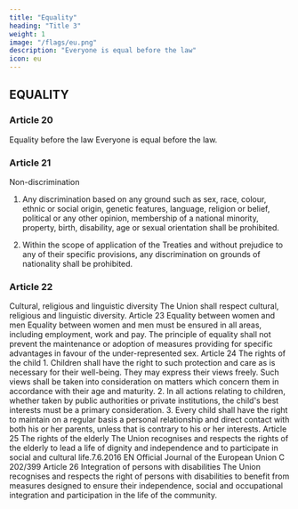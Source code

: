 ```yaml
---
title: "Equality"
heading: "Title 3"
weight: 1
image: "/flags/eu.png"
description: "Everyone is equal before the law"
icon: eu
---
```



## EQUALITY

### Article 20

Equality before the law
Everyone is equal before the law.


### Article 21

Non-discrimination

1. Any discrimination based on any ground such as sex, race, colour, ethnic or social origin, genetic features, language, religion or belief, political or any other opinion, membership of a national minority, property, birth, disability, age or sexual orientation shall be prohibited.

2. Within the scope of application of the Treaties and without prejudice to any of their specific provisions, any discrimination on grounds of nationality shall be prohibited.


### Article 22

Cultural, religious and linguistic diversity
The Union shall respect cultural, religious and linguistic diversity.
Article 23
Equality between women and men
Equality between women and men must be ensured in all areas, including employment, work
and pay.
The principle of equality shall not prevent the maintenance or adoption of measures providing for
specific advantages in favour of the under-represented sex.
Article 24
The rights of the child
1.
Children shall have the right to such protection and care as is necessary for their well-being.
They may express their views freely. Such views shall be taken into consideration on matters which
concern them in accordance with their age and maturity.
2.
In all actions relating to children, whether taken by public authorities or private institutions, the
child's best interests must be a primary consideration.
3.
Every child shall have the right to maintain on a regular basis a personal relationship and direct
contact with both his or her parents, unless that is contrary to his or her interests.
Article 25
The rights of the elderly
The Union recognises and respects the rights of the elderly to lead a life of dignity and independence
and to participate in social and cultural life.7.6.2016
EN
Official Journal of the European Union
C 202/399
Article 26
Integration of persons with disabilities
The Union recognises and respects the right of persons with disabilities to benefit from measures
designed to ensure their independence, social and occupational integration and participation in the
life of the community.

